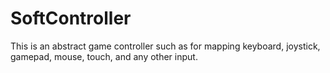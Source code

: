 # SoftController
This is an abstract game controller such as for mapping keyboard, joystick, gamepad, mouse, touch, and any other input.
